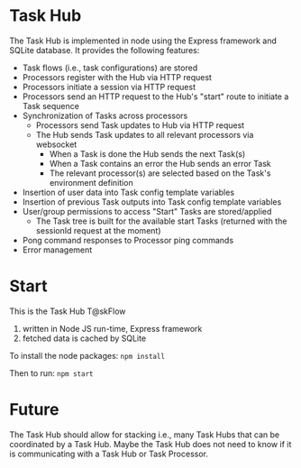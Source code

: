 # Task Hub

The Task Hub is implemented in node using the Express framework and SQLite database. It provides the following features:
* Task flows (i.e., task configurations) are stored
* Processors register with the Hub via HTTP request
* Processors initiate a session via HTTP request
* Processors send an HTTP request to the Hub's "start" route to initiate a Task sequence
* Synchronization of Tasks across processors
  * Processors send Task updates to Hub via HTTP request
  * The Hub sends Task updates to all relevant processors via websocket
    * When a Task is done the Hub sends the next Task(s)
    * When a Task contains an error the Hub sends an error Task
    * The relevant processor(s) are selected based on the Task's environment definition
* Insertion of user data into Task config template variables
* Insertion of previous Task outputs into Task config template variables
* User/group permissions to access "Start" Tasks are stored/applied
  * The Task tree is built for the available start Tasks (returned with the sessionId request at the moment)
* Pong command responses to Processor ping commands
* Error management
# Start
This is the Task Hub T@skFlow
1. written in Node JS run-time, Express framework
2. fetched data is cached by SQLite

To install the node packages: `npm install` 

Then to run: `npm start`

# Future
The Task Hub should allow for stacking i.e., many Task Hubs that can be coordinated by a Task Hub. Maybe the Task Hub does not need to know if it is communicating with a Task Hub or Task Processor.
